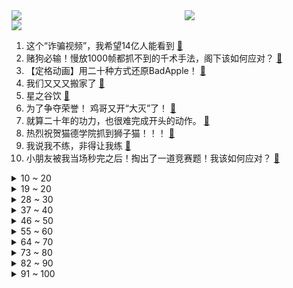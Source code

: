 <div >
	<a style="float:left;width:55%;" href = "https://github.com/anuraghazra/github-readme-stats">
	 <img src = "https://github-readme-stats.vercel.app/api?username=iuuuuuaena&theme=buefy&show_icons=true"/>
	</a>
	<a  style="float:right;width:45%" href = "https://github.com/anuraghazra/github-readme-stats">
	 <img  src="https://github-readme-stats.vercel.app/api/top-langs/?username=anuraghazra&layout=compact"/>
	</a>
	</div>

[![](https://img.shields.io/badge/jxd-@jxdgogogo.xyz-yellowgreen.svg)](https://www.jxdgogogo.xyz)<br>
1. 这个“诈骗视频”，我希望14亿人能看到 [:link:](//www.bilibili.com/video/BV118411X7dS) <br>
2. 赌狗必输！慢放1000帧都抓不到的千术手法，阁下该如何应对？ [:link:](//www.bilibili.com/video/BV13u411J7Zn) <br>
3. 【定格动画】用二十种方式还原BadApple！ [:link:](//www.bilibili.com/video/BV1794y1r7y9) <br>
4. 我们又又又搬家了 [:link:](//www.bilibili.com/video/BV1rX4y1W7YJ) <br>
5. 星之谷饮 [:link:](//www.bilibili.com/video/BV1AF411C7yK) <br>
6. 为了争夺荣誉！  鸡哥又开“大灭”了！ [:link:](//www.bilibili.com/video/BV11X4y1x7YR) <br>
7. 就算二十年的功力，也很难完成开头的动作。 [:link:](//www.bilibili.com/video/BV1684y1f7K6) <br>
8. 热烈祝贺猫德学院抓到狮子猫！！！ [:link:](//www.bilibili.com/video/BV11r4y1d7nv) <br>
9. 我说我不练，非得让我练 [:link:](//www.bilibili.com/video/BV1hu41177io) <br>
10. 小朋友被我当场秒完之后！掏出了一道竞赛题！我该如何应对？ [:link:](//www.bilibili.com/video/BV1g44y1w7wa) <br>
<details>
<summary>10 ~ 20</summary>

11. 偷吃！ [:link:](//www.bilibili.com/video/BV1Br4y1d7CW) <br>
12. “大雨还在下，贫僧轻道别害怕” [:link:](//www.bilibili.com/video/BV1eu411J7KC) <br>
13. 真担心我爸累死，他咋不累呢？ [:link:](//www.bilibili.com/video/BV1T44y1w7QN) <br>
14. 耗时整整2年修复，深山冷水鱼群现初具规模，今天开始恢复中华鳖 [:link:](//www.bilibili.com/video/BV1ZF411y7cD) <br>
15. 25公斤银砖，这不是有手就行 [:link:](//www.bilibili.com/video/BV1Dj411B7YW) <br>
16. 美国最小假钞案是哪起？【硬核狠人57】 [:link:](//www.bilibili.com/video/BV1mp4y1J7Ay) <br>
17. 二维主任在线看自习 [:link:](//www.bilibili.com/video/BV1w84y1Z74D) <br>
18. 【原神】全角色入队动画，但带了音响 [:link:](//www.bilibili.com/video/BV1ih4y1S7Jv) <br>
19. 我从小就听表舅三姑母侄子二姨堂姐的话！ [:link:](//www.bilibili.com/video/BV1sj411B7zH) <br>
</details>
<details>
<summary>19 ~ 20</summary>

20. 这新生群真有节目啊... [:link:](//www.bilibili.com/video/BV1Wm4y1H7CW) <br>
21. 杨洋3.2分烂剧，究竟造成了多大的社会损害？从社会学角度分析！【凝视娱乐圈08】 [:link:](//www.bilibili.com/video/BV1tN4y1d7ve) <br>
22. 《崩坏：星穹铁道》1.3版本PV：「天镜映劫尘」 [:link:](//www.bilibili.com/video/BV1CG411f7Aq) <br>
23. 【原神枫丹一条龙全收集】枫丹4.0(成就数337)枫丹廷/苍晶/白露/宝箱/神瞳/金属盒/摩拉堆/神秘的书页/神秘的核心/水之印/探索度/路线规划/原神4.0 [:link:](//www.bilibili.com/video/BV1Cm4y1n7VS) <br>
24. 【原神】成就数337 4.0枫丹宝箱+神瞳+金属盒 一条龙收集 苍晶/白露/枫丹延/神秘的核心/奇特的零件/地方传奇/地灵龛/神秘的书页 [:link:](//www.bilibili.com/video/BV1x84y1f71H) <br>
25. 这应该是我做过最简单的巧克力蛋糕了！不用烤箱 不用打发 不用奶油，全程搅一搅，就get超级浓郁的巧克力蛋糕！趁这个七夕快做给爱的他吧~ [:link:](//www.bilibili.com/video/BV1ax4y1f7xi) <br>
26. 感谢这游戏，让我知道啥叫从头爽到屁股！ [:link:](//www.bilibili.com/video/BV1np4y1J7FC) <br>
27. 这世上有太多孤独之人，缺乏迈出第一步的勇气，高分电影《绿皮书》 [:link:](//www.bilibili.com/video/BV1614y1i73E) <br>
28. 年少的暗恋在这一刻有了答案 [:link:](//www.bilibili.com/video/BV1qx4y1f7b6) <br>
</details>
<details>
<summary>28 ~ 30</summary>

29. 来～我看看还有几个同伙！ [:link:](//www.bilibili.com/video/BV1R94y1671f) <br>
30. 【TF家族】2023年TF家族“登陆计划”系列演唱会——A场（上）“让我们不顾一切”【0812演唱会全程回顾】 [:link:](//www.bilibili.com/video/BV1QN411q7Tm) <br>
31. 假如NPC走进现实生活... [:link:](//www.bilibili.com/video/BV1DN411q7Ri) <br>
32. 【高燃】B站女侠巅峰对决！既分胜负，也决生死！ [:link:](//www.bilibili.com/video/BV1rp4y1J7DR) <br>
33. 《原神》剧情PV-「荣耀归于传承」 [:link:](//www.bilibili.com/video/BV1h841197yq) <br>
34. 人在愤怒下可以即兴出什么旋律 [:link:](//www.bilibili.com/video/BV1vF411y7mA) <br>
35. 《好吃爱吃》 [:link:](//www.bilibili.com/video/BV1Gj411z7si) <br>
36. 龙泉印泥 [:link:](//www.bilibili.com/video/BV14N41167V7) <br>
37. 史上彩蛋最多的电影，最小的彩蛋98%的人都没有发现 [:link:](//www.bilibili.com/video/BV1s94y167oY) <br>
</details>
<details>
<summary>37 ~ 40</summary>

38. 瓦达西瓦的人格面具已经觉醒了呢！ [:link:](//www.bilibili.com/video/BV1uz4y1u7jX) <br>
39. 【诺子】即使完全失明，一辈子至少想穿一次花嫁！摄影Vlog第二弹 [:link:](//www.bilibili.com/video/BV1VN41167fT) <br>
40. 【孟宴臣X林黛玉】“ 悬溺一响，纯爱登场 ” [:link:](//www.bilibili.com/video/BV1Nm4y1W7L3) <br>
41. 再来点奇怪的动静 [:link:](//www.bilibili.com/video/BV1Wu411J7Hr) <br>
42. 低配版巴啦啦小魔仙 [:link:](//www.bilibili.com/video/BV1Y14y1i7pZ) <br>
43. 恐惧测试，我在程序里 [:link:](//www.bilibili.com/video/BV17p4y1J76j) <br>
44. 十年后，终于再见到“消失”的她，往事随风飘散，可那些快乐从不曾被遗忘 [:link:](//www.bilibili.com/video/BV1gu41177VF) <br>
45. 全球唯一！豪华邮轮上的米其林16星餐厅！都吃些什么？ [:link:](//www.bilibili.com/video/BV1wV411F7P3) <br>
46. 时空反震·以果循因！这个游戏告诉你什么叫【创世】 [:link:](//www.bilibili.com/video/BV11F411y7C1) <br>
</details>
<details>
<summary>46 ~ 50</summary>

47. 童年火爆全网的抗日游戏，结局竟如此狗血？ [:link:](//www.bilibili.com/video/BV1Hj411B7Rd) <br>
48. 这辈子没想过能跟着消防出一次任务…… [:link:](//www.bilibili.com/video/BV1au41177cq) <br>
49. 3年时间,从学生到百大,我经历了什么?丨我的创业故事 [:link:](//www.bilibili.com/video/BV1bj411B7xe) <br>
50. 爱吃大棒骨的女孩，爬山爬得飞快。。。 [:link:](//www.bilibili.com/video/BV1V94y1r7Zu) <br>
51. 泻药真的难喝吗？帅小伙试下！ [:link:](//www.bilibili.com/video/BV1FN4y1d78k) <br>
52. 评分4.6！大脑寄存，究极雷人！2023年度逆天动画！【泛式】 [:link:](//www.bilibili.com/video/BV1L14y1i7xA) <br>
53. 今天成本有点高，太奢侈 [:link:](//www.bilibili.com/video/BV1r84y1o7LT) <br>
54. 零经费 自拍《三体2：黑暗森林》（自制动画）第02集 [:link:](//www.bilibili.com/video/BV1HX4y1x7Xk) <br>
55. 2分钟 悬疑片 [:link:](//www.bilibili.com/video/BV15N4y1d7Hp) <br>
</details>
<details>
<summary>55 ~ 60</summary>

56. 【假装讲电影】丧尸爆发！小伙爽翻了！超市随便拿！豪车随便开！ [:link:](//www.bilibili.com/video/BV1Qx4y1f72h) <br>
57. “以前的花絮是真花絮，现在的花絮都开始演了〞 [:link:](//www.bilibili.com/video/BV1KN4116796) <br>
58. 绝了！被原神的全新入队动画迷晕！！！ [:link:](//www.bilibili.com/video/BV1BF411y7dg) <br>
59. 枫丹探索现状 [:link:](//www.bilibili.com/video/BV1Ju41177g9) <br>
60. 抽到真的卡芙卡了怎么办？ [:link:](//www.bilibili.com/video/BV1wm4y1H71M) <br>
61. 拿捏！用女友给我发过的语音把她整破防...太刺激了！ [:link:](//www.bilibili.com/video/BV1Qu4y197di) <br>
62. 适应不了环境，要学会改变环境 [:link:](//www.bilibili.com/video/BV1im4y1n7En) <br>
63. 【罗翔】网络判案，人均死刑？聊聊重刑主义 [:link:](//www.bilibili.com/video/BV1Ep4y1J7mk) <br>
64. 设 身 处 地 5.0 [:link:](//www.bilibili.com/video/BV1P44y1w7yt) <br>
</details>
<details>
<summary>64 ~ 70</summary>

65. 哪一刻你觉得被生活磨平了棱角？ [:link:](//www.bilibili.com/video/BV1su4y1Q7ya) <br>
66. 火锅好吃是好吃，就是有点不好吃 [:link:](//www.bilibili.com/video/BV1Du4y197yN) <br>
67. 韩国背后的三星王朝 [:link:](//www.bilibili.com/video/BV18G411f7kD) <br>
68. 随机挑战！160元吃叶子？这得吃多少片啊… [:link:](//www.bilibili.com/video/BV1Ah4y1D7jU) <br>
69. 文案再度超神！审判和生命之间的抉择，何为真正的正义！【原神】 [:link:](//www.bilibili.com/video/BV1Ju4y197E6) <br>
70. 一臭臭四年，打开后惨不忍睹，史诗级开腿翻车现场 [:link:](//www.bilibili.com/video/BV1uu4y197i3) <br>
71. 外国小鲜肉打工2年攒钱只为去中国？ [:link:](//www.bilibili.com/video/BV1PF41117rr) <br>
72. 给老番茄当助理是一种什么体验？ [:link:](//www.bilibili.com/video/BV1x84y1o79f) <br>
73. 老爹：别逼我！用物理魔法呀呀呀！【圣主篇05集】 [:link:](//www.bilibili.com/video/BV1zp4y1g76y) <br>
</details>
<details>
<summary>73 ~ 80</summary>

74. 这个苦力怕为什么不会炸啊 [:link:](//www.bilibili.com/video/BV1xr4y1d7nE) <br>
75. 没想到你是这样的枫丹 [:link:](//www.bilibili.com/video/BV1qj411B7dJ) <br>
76. 猜不中结尾系列，cosplay越来越离谱… [:link:](//www.bilibili.com/video/BV1om4y1n7H4) <br>
77. 【汐塔 | 云上邮差】原创概念动画短片 1.01 ——“all about Cetus42” [:link:](//www.bilibili.com/video/BV1894y167kr) <br>
78. “没有下次了”！……你是怎么慢慢，放弃和父母沟通的！ [:link:](//www.bilibili.com/video/BV1tz4y137XG) <br>
79. 兜里10块钱，站在深夜街头，有底气了。 [:link:](//www.bilibili.com/video/BV1Th4y1D7AD) <br>
80. 比99.99%的人更早看到电影，秘密是？ [:link:](//www.bilibili.com/video/BV1X8411X7Af) <br>
81. 信者，无疆！ [:link:](//www.bilibili.com/video/BV1hh4y1S7M9) <br>
82. 不会只有我是这样的吧 [:link:](//www.bilibili.com/video/BV1bP411s7hS) <br>
</details>
<details>
<summary>82 ~ 90</summary>

83. 不拿厨师长当回事儿 [:link:](//www.bilibili.com/video/BV1WG411f7pf) <br>
84. 陈大白：这游戏太狠了...1000多级手册望不到头...谁知道得花多少钱氪它？ [:link:](//www.bilibili.com/video/BV1vX4y1W7by) <br>
85. 这可比手术刀好用多了 [:link:](//www.bilibili.com/video/BV1XN411873W) <br>
86. 开学军训，校花给我送水，只因我万亿资产，所有的东西都那么的廉价 [:link:](//www.bilibili.com/video/BV1h84y1f7Sm) <br>
87. 【鬼谷闲谈】满江红事件：寒冰起于青萍之末 [:link:](//www.bilibili.com/video/BV1M44y1F7wv) <br>
88. 小女孩刚出生就被报错，每天还要被打，现在却被六个哥哥轮着宠 [:link:](//www.bilibili.com/video/BV13G411f7MW) <br>
89. 《今年我看过最疯批的女人》 [:link:](//www.bilibili.com/video/BV1Gz4y1374d) <br>
90. 章鱼Captain：You 凉席 is my飞翔的荷兰人号 [:link:](//www.bilibili.com/video/BV1Y841197LT) <br>
91. 广州滑雪太折磨了 [:link:](//www.bilibili.com/video/BV1Ez4y1u7Q2) <br>
</details>
<details>
<summary>91 ~ 100</summary>

92. 墨子往那一站，给自己控住了 [:link:](//www.bilibili.com/video/BV1E841197KY) <br>
93. 秘密基地海景房弄好了，咱们进入秘密基地去看看！顺便带你们看看秘密基地还有哪些机关没有公布！！！ [:link:](//www.bilibili.com/video/BV12r4y1Z7b1) <br>
94. 13万的银砖居然被李维刚单手拿起带走了！ [:link:](//www.bilibili.com/video/BV12r4y1d7wC) <br>
95. 中国大力王是什么梗【梗指南】 [:link:](//www.bilibili.com/video/BV1Fr4y1o7VX) <br>
96. 【OC介绍】这一家子还有没有个正常人了 [:link:](//www.bilibili.com/video/BV1vj411B7Ao) <br>
97. 原声，启动！ [:link:](//www.bilibili.com/video/BV1c14y1i7mP) <br>
98. 【小高姐】芒果毛巾卷 [:link:](//www.bilibili.com/video/BV1Lr4y1d7Ai) <br>
99. 你怎么知道我的游戏外设都是女朋友给我买的 [:link:](//www.bilibili.com/video/BV1AF41117sA) <br>
100. 东北自助盒饭13块钱50个菜长啥样？（草料哥回东北篇） [:link:](//www.bilibili.com/video/BV1Ez4y137g6) <br>
</details>
